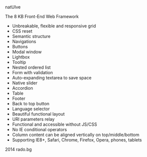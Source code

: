 natUIve

The 8 KB Front-End Web Framework

- Unbreakable, flexible and responsive grid
- CSS reset
- Semantic structure
- Navigations
- Buttons
- Modal window
- Lightbox
- Tooltip
- Nested ordered list
- Form with validation
- Auto-expanding textarea to save space
- Native slider
- Accordion
- Table
- Footer
- Back to top button
- Language selector
- Beautiful functional layout
- URI parameters relay
- Functional and accessible without JS/CSS
- No IE conditional operators
- Column content can be aligned vertically on top/middle/bottom
- Supporting IE8+, Safari, Chrome, Firefox, Opera, phones, tablets

2014 rado.bg
